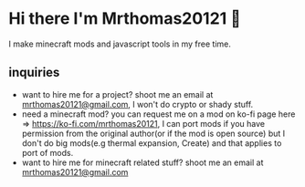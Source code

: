 # Hi there I'm Mrthomas20121 👋
I make minecraft mods and javascript tools in my free time.

## inquiries
- want to hire me for a project? shoot me an email at mrthomas20121@gmail.com, I won't do crypto or shady stuff.
- need a minecraft mod? you can request me on a mod on ko-fi page here => https://ko-fi.com/mrthomas20121, I can port mods if you have permission from the original author(or if the mod is open source) but I don't do big mods(e.g thermal expansion, Create) and that applies to port of mods.
- want to hire me for minecraft related stuff? shoot me an email at mrthomas20121@gmail.com
